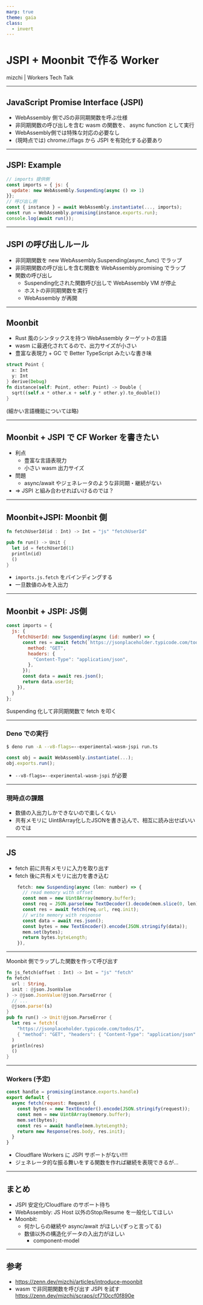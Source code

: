 ```yaml
---
marp: true
theme: gaia
class:
  - invert
---
```


# JSPI + Moonbit で作る Worker

mizchi | Workers Tech Talk

----

## JavaScript Promise Interface (JSPI)

- WebAssembly 側でJSの非同期関数を呼ぶ仕様
- 非同期関数の呼び出しを含む wasm の関数を、 async function として実行
- WebAssembly側では特殊な対応の必要なし
- (現時点では) chrome://flags から JSPI を有効化する必要あり

---

## JSPI: Example

```js
// imports 提供側
const imports = { js: {
  update: new WebAssembly.Suspending(async () => 1)
}};
// 呼び出し側
const { instance } = await WebAssembly.instantiate(..., imports);
const run = WebAssembly.promising(instance.exports.run);
console.log(await run());
```

----

## JSPI の呼び出しルール

- 非同期関数を new WebAssembly.Suspending(async_func) でラップ
- 非同期関数の呼び出しを含む関数を WebAssembly.promising でラップ
- 関数の呼び出し
  - Suspending化された関数呼び出しで WebAssembly VM が停止
  - ホストの非同期関数を実行
  - WebAssembly が再開

---

## Moonbit 

- Rust 風のシンタックスを持つ WebAssembly ターゲットの言語
- wasm に最適化されてるので、出力サイズが小さい
- 豊富な表現力 + GC で Better TypeScript みたいな書き味

```rust
struct Point {
  x: Int
  y: Int
} derive(Debug)
fn distance(self: Point, other: Point) -> Double {
  sqrt((self.x * other.x + self.y * other.y).to_double())
}
```
(細かい言語機能については略)

---

## Moonbit + JSPI で CF Worker を書きたい

- 利点
  - 豊富な言語表現力
  - 小さい wasm 出力サイズ
- 問題
  - async/await やジェネレータのような非同期・継続がない
- => JSPI と組み合わせればいけるのでは？

----

## Moonbit+JSPI: Moonbit 側

```rust
fn fetchUserId(id : Int) -> Int = "js" "fetchUserId"

pub fn run() -> Unit {
  let id = fetchUserId(1)
  println(id)
  ()
}
```

- `imports.js.fetch` をバインディングする
- 一旦数値のみを入出力

----

## Moonbit + JSPI: JS側

```js
const imports = {
  js: {
    fetchUserId: new Suspending(async (id: number) => {
      const res = await fetch(`https://jsonplaceholder.typicode.com/todos/${id}`, {
        method: "GET",
        headers: {
          "Content-Type": "application/json",
        },
      });
      const data = await res.json();
      return data.userId;
    }),
  }
};
```

Suspending 化して非同期関数で fetch を叩く

---

### Deno での実行

```bash
$ deno run -A --v8-flags=--experimental-wasm-jspi run.ts
```

```js
const obj = await WebAssembly.instantiate(...);
obj.exports.run();
```

- `--v8-flags=--experimental-wasm-jspi` が必要

---

### 現時点の課題

- 数値の入出力しかできないので楽しくない
- 共有メモリに Uint8Array化したJSONを書き込んで、相互に読み出せばいいのでは

----

## JS

- fetch 前に共有メモリに入力を取り出す
- fetch 後に共有メモリに出力を書き込む

```js
    fetch: new Suspending(async (len: number) => {
      // read memory with offset
      const mem = new Uint8Array(memory.buffer);
      const req = JSON.parse(new TextDecoder().decode(mem.slice(0, len)));
      const res = await fetch(req.url, req.init);
      // write memory with response
      const data = await res.json();
      const bytes = new TextEncoder().encode(JSON.stringify(data));
      mem.set(bytes);
      return bytes.byteLength;
    }),
```

----

Moonbit 側でラップした関数を作って呼び出す

```rust
fn js_fetch(offset : Int) -> Int = "js" "fetch"
fn fetch(
  url : String,
  init : @json.JsonValue
) -> @json.JsonValue!@json.ParseError {
  // ...
  @json.parse!(s)
}
pub fn run() -> Unit!@json.ParseError {
  let res = fetch!(
    "https://jsonplaceholder.typicode.com/todos/1",
    { "method": "GET", "headers": { "Content-Type": "application/json" } },
  )
  println(res)
  ()
}
```

----

### Workers (予定)

```js
const handle = promising(instance.exports.handle)
export default {
  async fetch(request: Request) {
    const bytes = new TextEncoder().encode(JSON.stringify(request));
    const mem = new Uint8Array(memory.buffer);
    mem.set(bytes);
    const res = await handle(mem.byteLength);
    return new Response(res.body, res.init);
  }
}
```

- Cloudflare Workers に JSPI サポートがない!!!!
- ジェネレータ的な振る舞いをする関数を作れば継続を表現できるが...

---

## まとめ

- JSPI 安定化/Cloudflare のサポート待ち
- WebAssembly: JS Host 以外のStop/Resume を一般化してほしい
- Moonbit:
  - 何かしらの継続や async/await がほしい(ずっと言ってる)
  - 数値以外の構造化データの入出力がほしい
    - component-model

---

## 参考

- https://zenn.dev/mizchi/articles/introduce-moonbit
- wasm で非同期関数を呼び出す JSPI を試す https://zenn.dev/mizchi/scraps/cf710ccf0f890e